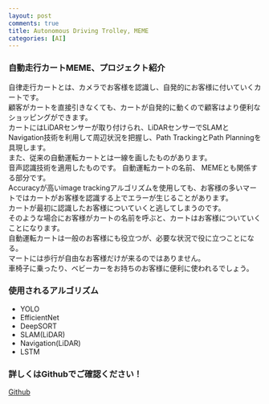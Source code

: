 ```yaml
---
layout: post
comments: true
title: Autonomous Driving Trolley, MEME
categories: [AI]
---
```


### 自動走行カートMEME、プロジェクト紹介  
  自律走行カートとは、カメラでお客様を認識し、自発的にお客様に付いていくカートです。  
  顧客がカートを直接引きなくても、カートが自発的に動くので顧客はより便利なショッピングができます。  
  カートにはLiDARセンサーが取り付けられ、LiDARセンサーでSLAMとNavigation技術を利用して周辺状況を把握し、Path  TrackingとPath  Planningを具現します。  
  また、従来の自動運転カートとは一線を画したものがあります。  
  音声認識技術を適用したものです。 自動運転カートの名前、  MEMEとも関係する部分です。  
  Accuracyが高いimage trackingアルゴリズムを使用しても、お客様の多いマートではカートがお客様を認識する上でエラーが生じることがあります。  
  カートが最初に認識したお客様についていくと逃してしまうのです。  
  そのような場合にお客様がカートの名前を呼ぶと、カートはお客様についていくことになります。  
  自動運転カートは一般のお客様にも役立つが、必要な状況で役に立つことになる。  
  マートには歩行が自由なお客様だけが来るのではありません。  
  車椅子に乗ったり、ベビーカーをお持ちのお客様に便利に使われるでしょう。  

### 使用されるアルゴリズム
*   YOLO
*   EfficientNet
*   DeepSORT
*   SLAM(LiDAR)
*   Navigation(LiDAR)
*   LSTM

### 詳しくはGithubでご確認ください！
[Github](https://github.com/cwkim0314/Autonomous-Driving-Trolley-MEME)
